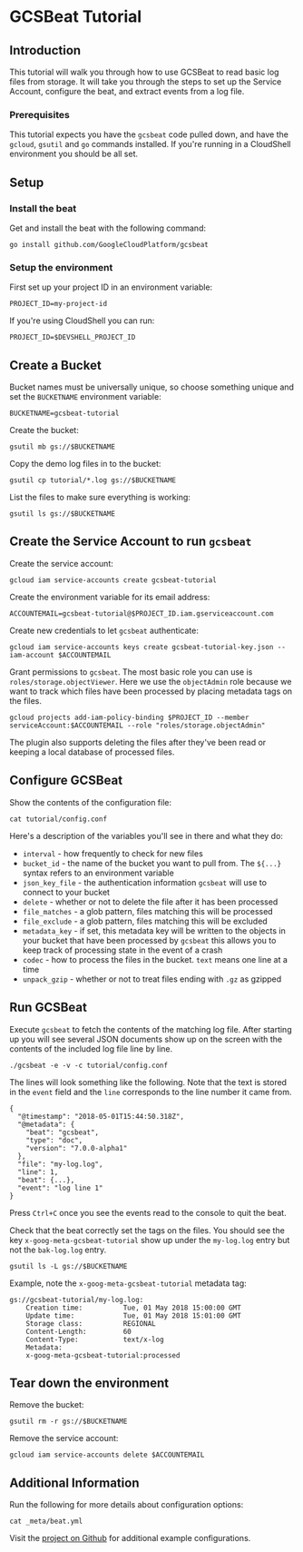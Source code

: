 # GCSBeat Tutorial

## Introduction

This tutorial will walk you through how to use GCSBeat to read basic log files from storage.
It will take you through the steps to set up the Service Account, configure the beat, and extract events from a log file.

### Prerequisites

This tutorial expects you have the `gcsbeat` code pulled down, and have the `gcloud`, `gsutil` and `go` commands installed. If you're running in a CloudShell environment you should be all set.

## Setup

### Install the beat

Get and install the beat with the following command:

	go install github.com/GoogleCloudPlatform/gcsbeat

### Setup the environment

First set up your project ID in an environment variable:

	PROJECT_ID=my-project-id

If you're using CloudShell you can run:

	PROJECT_ID=$DEVSHELL_PROJECT_ID

## Create a Bucket

Bucket names must be universally unique, so choose something unique and set the `BUCKETNAME` environment variable:

	BUCKETNAME=gcsbeat-tutorial

Create the bucket:

	gsutil mb gs://$BUCKETNAME

Copy the demo log files in to the bucket:

	gsutil cp tutorial/*.log gs://$BUCKETNAME

List the files to make sure everything is working:

	gsutil ls gs://$BUCKETNAME

## Create the Service Account to run `gcsbeat`

Create the service account:

	gcloud iam service-accounts create gcsbeat-tutorial

Create the environment variable for its email address:

	ACCOUNTEMAIL=gcsbeat-tutorial@$PROJECT_ID.iam.gserviceaccount.com

Create new credentials to let `gcsbeat` authenticate:

	gcloud iam service-accounts keys create gcsbeat-tutorial-key.json --iam-account $ACCOUNTEMAIL
	
Grant permissions to `gcsbeat`. The most basic role you can use is `roles/storage.objectViewer`.
Here we use the `objectAdmin` role because we want to track which files have been processed by 
placing metadata tags on the files.

	gcloud projects add-iam-policy-binding $PROJECT_ID --member serviceAccount:$ACCOUNTEMAIL --role "roles/storage.objectAdmin"

The plugin also supports deleting the files after they've been read or keeping a local database of processed files.

## Configure GCSBeat

Show the contents of the configuration file:

	cat tutorial/config.conf
	
Here's a description of the variables you'll see in there and what they do:

 * `interval` - how frequently to check for new files
 * `bucket_id` - the name of the bucket you want to pull from. The `${...}` syntax refers to an environment variable
 * `json_key_file` - the authentication information `gcsbeat` will use to connect to your bucket
 * `delete` - whether or not to delete the file after it has been processed
 * `file_matches` - a glob pattern, files matching this will be processed
 * `file_exclude` - a glob pattern, files matching this will be excluded
 * `metadata_key` - if set, this metadata key will be written to the objects in your bucket that have been processed by `gcsbeat` this allows you to keep track of processing state in the event of a crash
 * `codec` - how to process the files in the bucket. `text` means one line at a time
 * `unpack_gzip` - whether or not to treat files ending with `.gz` as gzipped

## Run GCSBeat

Execute `gcsbeat` to fetch the contents of the matching log file. After starting up you will see several JSON documents show up on the screen with the contents of the included log file line by line.

	./gcsbeat -e -v -c tutorial/config.conf
	
The lines will look something like the following. Note that the text is stored in the `event` field and the `line` corresponds to the line number it came from.

	{
	  "@timestamp": "2018-05-01T15:44:50.318Z",
	  "@metadata": {
	    "beat": "gcsbeat",
	    "type": "doc",
	    "version": "7.0.0-alpha1"
	  },
	  "file": "my-log.log",
	  "line": 1,
	  "beat": {...},
	  "event": "log line 1"
	}

	
Press `Ctrl+C` once you see the events read to the console to quit the beat.

Check that the beat correctly set the tags on the files. 
You should see the key `x-goog-meta-gcsbeat-tutorial` show up under the `my-log.log` entry but not the `bak-log.log` entry.

	gsutil ls -L gs://$BUCKETNAME

Example, note the `x-goog-meta-gcsbeat-tutorial` metadata tag:

	gs://gcsbeat-tutorial/my-log.log:
	    Creation time:          Tue, 01 May 2018 15:00:00 GMT
	    Update time:            Tue, 01 May 2018 15:01:00 GMT
	    Storage class:          REGIONAL
	    Content-Length:         60
	    Content-Type:           text/x-log
	    Metadata:               
		x-goog-meta-gcsbeat-tutorial:processed


## Tear down the environment

Remove the bucket:

	gsutil rm -r gs://$BUCKETNAME

Remove the service account:

	gcloud iam service-accounts delete $ACCOUNTEMAIL

## Additional Information

Run the following for more details about configuration options:

	cat _meta/beat.yml

Visit the [project on Github](https://github.com/GoogleCloudPlatform/gcsbeat) for 
additional example configurations.
